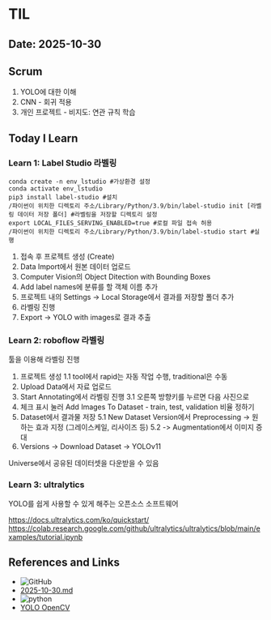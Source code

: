 # TIL

## Date: 2025-10-30

## Scrum
1. YOLO에 대한 이해
2. CNN - 회귀 적용
3. 개인 프로젝트 - 비지도: 연관 규칙 학습

## Today I Learn
### Learn 1: Label Studio 라벨링
```
conda create -n env_lstudio #가상환경 설정
conda activate env_lstudio
pip3 install label-studio #설치
/파이썬이 위치한 디렉토리 주소/Library/Python/3.9/bin/label-studio init [라벨링 데이터 저장 폴더] #라벨링을 저장할 디렉토리 설정
export LOCAL_FILES_SERVING_ENABLED=true #로컬 파일 접속 허용
/파이썬이 위치한 디렉토리 주소/Library/Python/3.9/bin/label-studio start #실행
```
1. 접속 후 프로젝트 생성 (Create)
2. Data Import에서 원본 데이터 업로드 
3. Computer Vision의 Object Ditection with Bounding Boxes
4. Add label names에 분류를 할 객체 이름 추가
5. 프로젝트 내의 Settings -> Local Storage에서 결과를 저장할 폴더 추가
6. 라벨링 진행
7. Export -> YOLO with images로 결과 추출

### Learn 2: roboflow 라벨링
툴을 이용해 라벨링 진행
1. 프로젝트 생성
1.1 tool에서 rapid는 자동 작업 수행, traditional은 수동
2. Upload Data에서 자료 업로드
3. Start Annotating에서 라벨링 진행
3.1 오른쪽 방향키를 누르면 다음 사진으로 
4. 체크 표시 눌러 Add Images To Dataset - train, test, validation 비율 정하기
5. Dataset에서 결과물 저장
5.1 New Dataset Version에서 Preprocessing -> 원하는 효과 지정 (그레이스케일, 리사이즈 등)
5.2 -> Augmentation에서 이미지 증대
6. Versions -> Download Dataset -> YOLOv11  

Universe에서 공유된 데이터셋을 다운받을 수 있음  

### Learn 3: ultralytics
YOLO를 쉽게 사용할 수 있게 해주는 오픈소스 소프트웨어  

https://docs.ultralytics.com/ko/quickstart/  
https://colab.research.google.com/github/ultralytics/ultralytics/blob/main/examples/tutorial.ipynb

## References and Links
- ![GitHub](https://img.shields.io/badge/GitHub-181717?style=for-the-badge&logo=GitHub&logoColor=white)
- [2025-10-30.md](https://github.com/Max-JI64/Today-I-Learn/blob/main/2025-TIL/Oct/2025-10-30.md) 
- ![python](https://img.shields.io/badge/python-3776AB?style=for-the-badge&logo=python&logoColor=white)
- [YOLO OpenCV](https://drive.google.com/drive/folders/1DAjmrXORPU304L6irTb0M3N-RSlm4Tod?usp=sharing)

